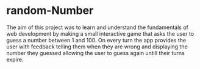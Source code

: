 # random-Number
The aim of this project was to learn and understand the fundamentals of web development by making a small interactive game that asks the user to guess a number between 1 and 100. On every turn the app provides the user with feedback telling them when they are wrong and displaying the number they guessed allowing the user to guess again untill their turns expire.
